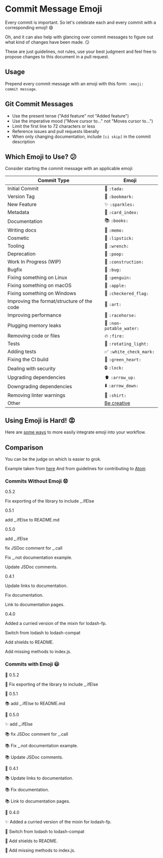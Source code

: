# Commit Message Emoji

Every commit is important.
So let's celebrate each and every commit with a corresponding emoji! :smile:

Oh, and it can also help with glancing over commit messages to figure out
what kind of changes have been made. :smirk:

These are just guidelines, not rules, use your best judgment and feel free to propose changes to this document in a pull request.

## Usage

Prepend every commit message with an emoji with this form:
`:emoji: commit message`.

## Git Commit Messages

* Use the present tense ("Add feature" not "Added feature")
* Use the imperative mood ("Move cursor to..." not "Moves cursor to...")
* Limit the first line to 72 characters or less
* Reference issues and pull requests liberally
* When only changing documentation, include `[ci skip]` in the commit description

## Which Emoji to Use? :confused:

Consider starting the commit message with an applicable emoji:

Commit Type | Emoji
----------  | -------------
Initial Commit | :tada: `:tada:`
Version Tag | :bookmark: `:bookmark:`
New Feature | :sparkles: `:sparkles:`
Metadata | :card_index: `:card_index:`
Documentation | :books: `:books:`
Writing docs | :memo: `:memo:`
Cosmetic | :lipstick: `:lipstick:`
Tooling | :wrench: `:wrench:`
Deprecation | :poop: `:poop:`
Work In Progress (WIP) | :construction: `:construction:`
Bugfix | :bug: `:bug:`
Fixing something on Linux | :penguin: `:penguin:`
Fixing something on macOS | :apple: `:apple:`
Fixing something on Windows | :checkered_flag: `:checkered_flag:`
Improving the format/structure of the code | :art: `:art:` 
Improving performance | :racehorse: `:racehorse:`
Plugging memory leaks | :non-potable_water: `:non-potable_water:`
Removing code or files | :fire: `:fire:`
Tests | :rotating_light: `:rotating_light:`
Adding tests | :white_check_mark: `:white_check_mark:`
Fixing the CI build | :green_heart: `:green_heart:`
Dealing with security | :lock: `:lock:`
Upgrading dependencies | :arrow_up: `:arrow_up:`
Downgrading dependencies | :arrow_down: `:arrow_down:`
Removing linter warnings | :shirt: `:shirt:`
Other | [Be creative](http://www.emoji-cheat-sheet.com/)

## Using Emoji is Hard! :rage:

Here are [some ways](INTEGRATIONS.md) to more easily integrate emoji into your workflow.

## Comparison

You can be the judge on which is easier to grok.

Example taken from [here](https://github.com/dannyfritz/funcdash/commits/master)
And from guidelines for contributing to [Atom](https://github.com/atom)

### Commits Without Emoji :anguished:

0.5.2

Fix exporting of the library to include _.ifElse

0.5.1

add _.ifElse to README.md

0.5.0

add _.ifElse

fix JSDoc comment for _.call

Fix _.not documentation example.

Update JSDoc comments.

0.4.1

Update links to documentation.

Fix documentation.

Link to documentation pages.

0.4.0

Added a curried version of the mixin for lodash-fp.

Switch from lodash to lodash-compat

Add shields to README.

Add missing methods to index.js.

### Commits with Emoji :smiley:

:bookmark: 0.5.2

:bug: Fix exporting of the library to include _.ifElse

:bookmark: 0.5.1

:books: add _.ifElse to README.md

:bookmark: 0.5.0

:sparkles: add _.ifElse

:books: fix JSDoc comment for _.call

:books: Fix _.not documentation example.

:books: Update JSDoc comments.

:bookmark: 0.4.1

:books: Update links to documentation.

:books: Fix documentation.

:books: Link to documentation pages.

:bookmark: 0.4.0

:sparkles: Added a curried version of the mixin for lodash-fp.

:card_index: Switch from lodash to lodash-compat

:card_index: Add shields to README.

:bug: Add missing methods to index.js.
